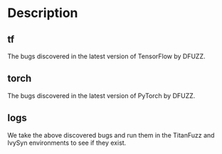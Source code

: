 # Description
## tf
The bugs discovered in the latest version of TensorFlow by DFUZZ.

## torch
The bugs discovered in the latest version of PyTorch by DFUZZ.

## logs
We take the above discovered bugs and run them in the TitanFuzz and IvySyn environments to see if they exist.